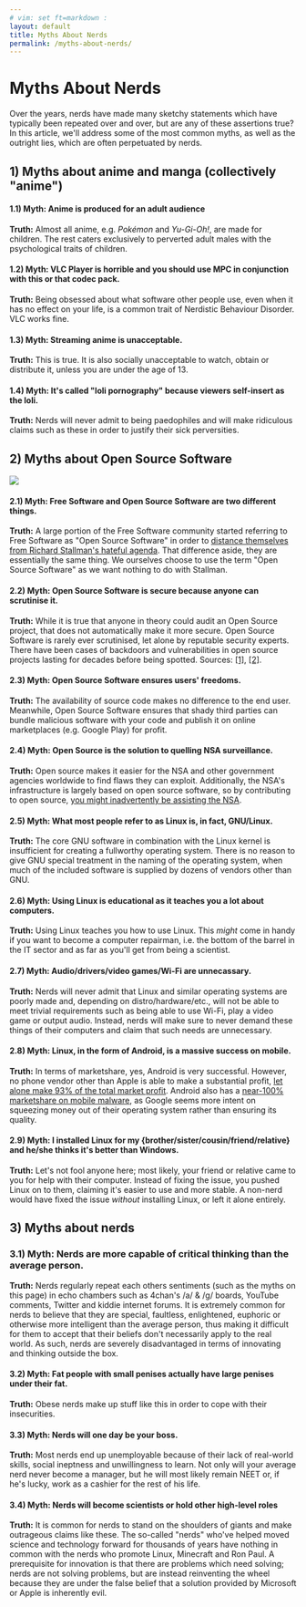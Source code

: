 ```yaml
---
# vim: set ft=markdown :
layout: default
title: Myths About Nerds
permalink: /myths-about-nerds/
---
```


# Myths About Nerds

Over the years, nerds have made many sketchy statements which have typically been repeated over and over, but are any of these assertions true? In this article, we'll address some of the most common myths, as well as the outright lies, which are often perpetuated by nerds.

## 1) Myths about anime and manga (collectively "anime")

#### 1.1) Myth: Anime is produced for an adult audience

**Truth:** Almost all anime, e.g. _Pokémon_ and _Yu-Gi-Oh!_, are made for children. The rest caters exclusively to perverted adult males with the psychological traits of children.

#### 1.2) Myth: VLC Player is horrible and you should use MPC in conjunction with this or that codec pack.

**Truth:** Being obsessed about what software other people use, even when it has no effect on your life, is a common trait of Nerdistic Behaviour Disorder. VLC works fine.

#### 1.3) Myth: Streaming anime is unacceptable.

**Truth:** This is true. It is also socially unacceptable to watch, obtain or distribute it, unless you are under the age of 13.

#### 1.4) Myth: It's called "loli pornography" because viewers self-insert as the loli.

**Truth:** Nerds will never admit to being paedophiles and will make ridiculous claims such as these in order to justify their sick perversities.

## 2) Myths about Open Source Software

![]({{site.baseurl}}/img/hans_reiser.jpg)

#### 2.1) Myth: Free Software and Open Source Software are two different things.

**Truth:** A large portion of the Free Software community started referring to Free Software as "Open Source Software" in order to [distance themselves from Richard Stallman's hateful agenda](https://en.wikipedia.org/wiki/Open_Source_Initiative#Relationship_with_the_free_software_movement). That difference aside, they are essentially the same thing. We ourselves choose to use the term "Open Source Software" as we want nothing to do with Stallman.

#### 2.2) Myth: Open Source Software is secure because anyone can scrutinise it.

**Truth:** While it is true that anyone in theory could audit an Open Source project, that does not automatically make it more secure. Open Source Software is rarely ever scrutinised, let alone by reputable security experts. There have been cases of backdoors and vulnerabilities in open source projects lasting for decades before being spotted. Sources: [[1]](http://arstechnica.com/information-technology/2010/12/fbi-accused-of-planting-backdoor-in-openbsd-ipsec-stack/), [[2]](http://www.pcworld.com/article/2105145/what-you-need-to-know-about-the-gnutls-linux-bug.html).

#### 2.3) Myth: Open Source Software ensures users' freedoms.

**Truth:** The availability of source code makes no difference to the end user. Meanwhile, Open Source Software ensures that shady third parties can bundle malicious software with your code and publish it on online marketplaces (e.g. Google Play) for profit.

#### 2.4) Myth: Open Source is the solution to quelling NSA surveillance.

**Truth:** Open source makes it easier for the NSA and other government agencies worldwide to find flaws they can exploit. Additionally, the NSA's infrastructure is largely based on open source software, so by contributing to open source, [you might inadvertently be assisting the NSA](https://www.openstack.org/summit/portland-2013/session-videos/presentation/keynote-openstack-at-the-national-security-agency-nsa).

#### 2.5) Myth: What most people refer to as Linux is, in fact, GNU/Linux.

**Truth:** The core GNU software in combination with the Linux kernel is insufficient for creating a fullworthy operating system. There is no reason to give GNU special treatment in the naming of the operating system, when much of the included software is supplied by dozens of vendors other than GNU.

#### 2.6) Myth: Using Linux is educational as it teaches you a lot about computers.

**Truth:** Using Linux teaches you how to use Linux. This _might_ come in handy if you want to become a computer repairman, i.e. the bottom of the barrel in the IT sector and as far as you'll get from being a scientist.

#### 2.7) Myth: Audio/drivers/video games/Wi-Fi are unnecassary.

**Truth:** Nerds will never admit that Linux and similar operating systems are poorly made and, depending on distro/hardware/etc., will not be able to meet trivial requirements such as being able to use Wi-Fi, play a video game or output audio. Instead, nerds will make sure to never demand these things of their computers and claim that such needs are unnecessary.

#### 2.8) Myth: Linux, in the form of Android, is a massive success on mobile.

**Truth:** In terms of marketshare, yes, Android is very successful. However, no phone vendor other than Apple is able to make a substantial profit, [let alone make 93% of the total market profit](http://www.ibtimes.com/apple-dominates-smartphone-industry-93-percent-profits-1811324). Android also has a [near-100% marketshare on mobile malware](http://www.forbes.com/sites/gordonkelly/2014/03/24/report-97-of-mobile-malware-is-on-android-this-is-the-easy-way-you-stay-safe/), as Google seems more intent on squeezing money out of their operating system rather than ensuring its quality.

#### 2.9) Myth: I installed Linux for my {brother/sister/cousin/friend/relative} and he/she thinks it's better than Windows.

**Truth:** Let's not fool anyone here; most likely, your friend or relative came to you for help with their computer. Instead of fixing the issue, you pushed Linux on to them, claiming it's easier to use and more stable. A non-nerd would have fixed the issue _without_ installing Linux, or left it alone entirely.

## 3) Myths about nerds

### 3.1) Myth: Nerds are more capable of critical thinking than the average person.

**Truth:** Nerds regularly repeat each others sentiments (such as the myths on this page) in echo chambers such as 4chan's /a/ & /g/ boards, YouTube comments, Twitter and kiddie internet forums. It is extremely common for nerds to believe that they are special, faultless, enlightened, euphoric or otherwise more intelligent than the average person, thus making it difficult for them to accept that their beliefs don't necessarily apply to the real world. As such, nerds are severely disadvantaged in terms of innovating and thinking outside the box.

#### 3.2) Myth: Fat people with small penises actually have large penises under their fat.

**Truth:** Obese nerds make up stuff like this in order to cope with their insecurities.

#### 3.3) Myth: Nerds will one day be your boss.

**Truth:** Most nerds end up unemployable because of their lack of real-world skills, social ineptness and unwillingness to learn. Not only will your average nerd never become a manager, but he will most likely remain NEET or, if he's lucky, work as a cashier for the rest of his life.

#### 3.4) Myth: Nerds will become scientists or hold other high-level roles

**Truth:** It is common for nerds to stand on the shoulders of giants and make outrageous claims like these. The so-called "nerds" who've helped moved science and technology forward for thousands of years have nothing in common with the nerds who promote Linux, Minecraft and Ron Paul. A prerequisite for innovation is that there are problems which need solving; nerds are not solving problems, but are instead reinventing the wheel because they are under the false belief that a solution provided by Microsoft or Apple is inherently evil.
